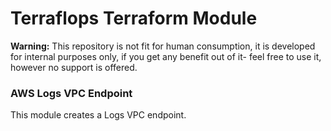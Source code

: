 # Terraflops Terraform Module

**Warning:** This repository is not fit for human consumption, it is developed for internal purposes
only, if you get any benefit out of it- feel free to use it, however no support is offered.
 
### AWS Logs VPC Endpoint

This module creates a Logs VPC endpoint.
